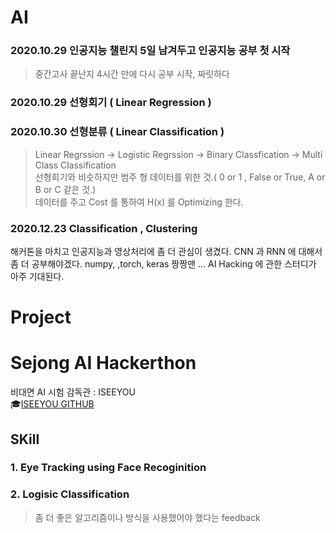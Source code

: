 # AI

### 2020.10.29 인공지능 챌린지 5일 남겨두고 인공지능 공부 첫 시작
> 중간고사 끝난지 4시간 만에 다시 공부 시작, 짜릿하다

### 2020.10.29 선형회기 ( Linear Regression )


### 2020.10.30 선형분류 ( Linear Classification )
>  Linear Regrssion -> Logistic Regrssion -> Binary Classfication -> Multi Class Classification  
> 선형회기와 비슷하지만 범주 형 데이터를 위한 것.( 0 or 1 , False or True, A or B or C 같은 것.)  
> 데이터를 주고 Cost 를 통하여 H(x) 를 Optimizing 한다.


### 2020.12.23 Classification , Clustering  
해커톤을 마치고 인공지능과 영상처리에 좀 더 관심이 생겼다. CNN 과 RNN 에 대해서 좀 더 공부해야겠다. numpy, ,torch, keras 짱짱맨 ...
AI Hacking 에 관한 스터디가 아주 기대된다.


# Project

# Sejong AI Hackerthon  
비대면 AI 시험 감독관 : ISEEYOU  
:mortar_board:[ISEEYOU GITHUB](https://github.com/hhhhhhhhhhhhhhhhho/2020-Sejong-Winter-Hackerthon)

## SKill
### 1. Eye Tracking using Face Recoginition 
### 2. Logisic Classification
> 좀 더 좋은 알고리즘이나 방식을 사용했어야 했다는 feedback
